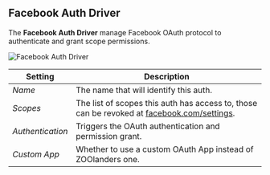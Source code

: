## Facebook Auth Driver

The **Facebook Auth Driver** manage Facebook OAuth protocol to authenticate and grant scope permissions.

![Facebook Auth Driver](./assets/auth/driver-facebook-oauth.webp)

| Setting | Description |
| --- | --- |
| *Name* | The name that will identify this auth. |
| *Scopes* | The list of scopes this auth has access to, those can be revoked at [facebook.com/settings](https://www.facebook.com/settings?tab=business_tools&ref=business_login_reentry). |
| *Authentication* | Triggers the OAuth authentication and permission grant. |
| *Custom App* | Whether to use a custom OAuth App instead of ZOOlanders one. |
